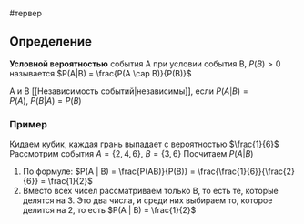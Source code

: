 #тервер 
## Определение
**Условной вероятностью** события A при условии события B, $P(B) > 0$ называется $P(A|B) = \frac{P(A \cap B)}{P(B)}$

A и B [[Независимость событий|независимы]], если $P(A|B) = P(A), \ P(B|A) = P(B)$

### Пример
Кидаем кубик, каждая грань выпадает с вероятностью $\frac{1}{6}$
Рассмотрим события $A = \{ 2, 4, 6 \}, \ B = \{ 3, 6 \}$
Посчитаем $P(A | B)$
1) По формуле: $P(A | B) = \frac{P(AB)}{P(B)} = \frac{\frac{1}{6}}{\frac{2}{6}} = \frac{1}{2}$
2) Вместо всех чисел рассматриваем только B, то есть те, которые делятся на 3. Это два числа, и среди них выбираем то, которое делится на 2, то есть $P(A | B) = \frac{1}{2}$
